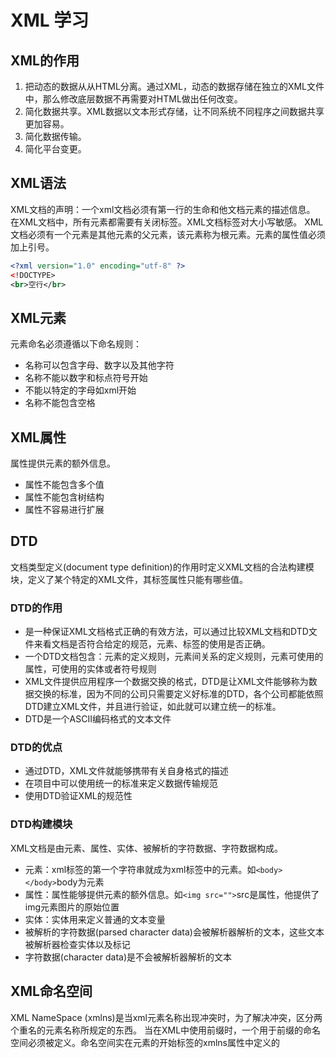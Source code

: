 # XML 学习

## XML的作用

1. 把动态的数据从从HTML分离。通过XML，动态的数据存储在独立的XML文件中，那么修改底层数据不再需要对HTML做出任何改变。
2. 简化数据共享。XML数据以文本形式存储，让不同系统不同程序之间数据共享更加容易。
3. 简化数据传输。
4. 简化平台变更。

## XML语法

XML文档的声明：一个xml文档必须有第一行的生命和他文档元素的描述信息。
在XML文档中，所有元素都需要有关闭标签。XML文档标签对大小写敏感。
XML文档必须有一个元素是其他元素的父元素，该元素称为根元素。元素的属性值必须加上引号。

```xml
<?xml version="1.0" encoding="utf-8" ?>
<!DOCTYPE>
<br>空行</br>
```

## XML元素

元素命名必须遵循以下命名规则：

* 名称可以包含字母、数字以及其他字符
* 名称不能以数字和标点符号开始
* 不能以特定的字母如xml开始
* 名称不能包含空格

## XML属性

属性提供元素的额外信息。

* 属性不能包含多个值
* 属性不能包含树结构
* 属性不容易进行扩展

## DTD

文档类型定义(document type definition)的作用时定义XML文档的合法构建模块，定义了某个特定的XML文件，其标签属性只能有哪些值。

### DTD的作用

* 是一种保证XML文档格式正确的有效方法，可以通过比较XML文档和DTD文件来看文档是否符合给定的规范，元素、标签的使用是否正确。
* 一个DTD文档包含：元素的定义规则，元素间关系的定义规则，元素可使用的属性，可使用的实体或者符号规则
* XML文件提供应用程序一个数据交换的格式，DTD是让XML文件能够称为数据交换的标准，因为不同的公司只需要定义好标准的DTD，各个公司都能依照DTD建立XML文件，并且进行验证，如此就可以建立统一的标准。
* DTD是一个ASCII编码格式的文本文件

### DTD的优点

* 通过DTD，XML文件就能够携带有关自身格式的描述
* 在项目中可以使用统一的标准来定义数据传输规范
* 使用DTD验证XML的规范性

### DTD构建模块

XML文档是由元素、属性、实体、被解析的字符数据、字符数据构成。

* 元素：xml标签的第一个字符串就成为xml标签中的元素。如`<body></body>`body为元素
* 属性：属性能够提供元素的额外信息。如`<img src="">`src是属性，他提供了img元素图片的原始位置
* 实体：实体用来定义普通的文本变量
* 被解析的字符数据(parsed character data)会被解析器解析的文本，这些文本被解析器检查实体以及标记
* 字符数据(character data)是不会被解析器解析的文本

## XML命名空间

XML NameSpace (xmlns)是当xml元素名称出现冲突时，为了解决冲突，区分两个重名的元素名称所规定的东西。
当在XML中使用前缀时，一个用于前缀的命名空间必须被定义。命名空间实在元素的开始标签的xmlns属性中定义的
